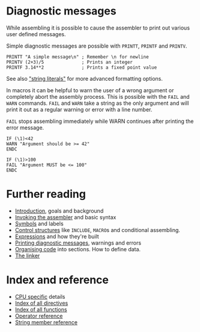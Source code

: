 # Diagnostic messages
While assembling it is possible to cause the assembler to print out various user defined messages.

Simple diagnostic messages are possible with ```PRINTT```, ```PRINTF``` and ```PRINTV```.

```
PRINTT "A simple message\n" ; Remember \n for newline
PRINTV (2+3)/5              ; Prints an integer
PRINTF 3.14**2              ; Prints a fixed point value
```

See also ["string literals"](Expressions.md#string_literals) for more advanced formatting options.

In macros it can be helpful to warn the user of a wrong argument or completely abort the assembly process. This is possible with the ```FAIL``` and ```WARN``` commands. ```FAIL``` and ```WARN``` take a string as the only argument and will print it out as a regular warning or error with a line number.

```FAIL``` stops assembling immediately while WARN continues after printing the error message.

```
IF (\1)<42
WARN "Argument should be >= 42"
ENDC

IF (\1)>100
FAIL "Argument MUST be <= 100"
ENDC
```


# Further reading
* [Introduction](Introduction.md), goals and background
* [Invoking the assembler](Assembler.md) and basic syntax
* [Symbols](Symbols.md) and labels
* [Control structures](ControlStructures.md) like ```INCLUDE```, ```MACRO```s and conditional assembling.
* [Expressions](Expressions.md) and how they're built
* [Printing diagnostic messages](Diagnostics.md), warnings and errors
* [Organising code](OrganisingCode.md) into sections. How to define data.
* [The linker](Linker.md)

# Index and reference
* [CPU specific](CpuSpecifics.md) details
* [Index of all directives](IndexDirectives.md)
* [Index of all functions](IndexFunctions.md)
* [Operator reference](ReferenceOperators.md)
* [String member reference](ReferenceStringMembers.md)
